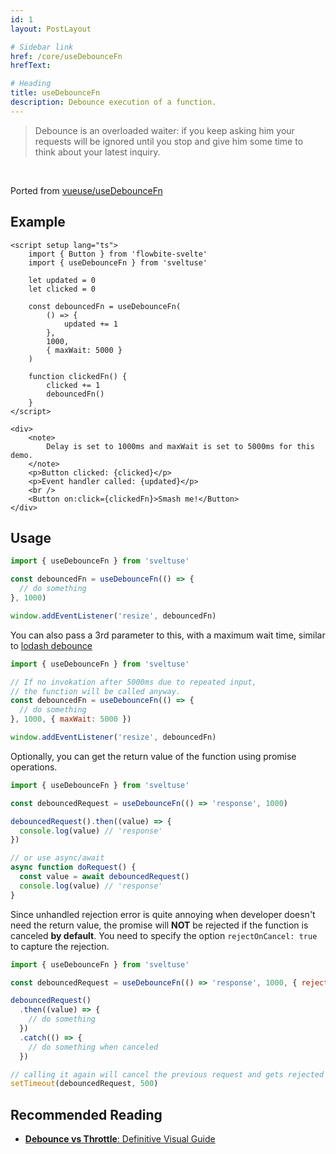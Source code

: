```yaml
---
id: 1
layout: PostLayout

# Sidebar link
href: /core/useDebounceFn
hrefText:

# Heading
title: useDebounceFn
description: Debounce execution of a function.
---
```


> Debounce is an overloaded waiter: if you keep asking him your requests will be ignored until you stop and give him some time to think about your latest inquiry.

<br/>

Ported from [vueuse/useDebounceFn](https://vueuse.org/core/useDebounceFn)

## Example
```svelte example
<script setup lang="ts">
	import { Button } from 'flowbite-svelte'
	import { useDebounceFn } from 'sveltuse'

	let updated = 0
	let clicked = 0

	const debouncedFn = useDebounceFn(
		() => {
			updated += 1
		},
		1000,
		{ maxWait: 5000 }
	)

	function clickedFn() {
		clicked += 1
		debouncedFn()
	}
</script>

<div>
	<note>
		Delay is set to 1000ms and maxWait is set to 5000ms for this demo.
	</note>
	<p>Button clicked: {clicked}</p>
	<p>Event handler called: {updated}</p>
	<br />
	<Button on:click={clickedFn}>Smash me!</Button>
</div>
```

## Usage

```js
import { useDebounceFn } from 'sveltuse'

const debouncedFn = useDebounceFn(() => {
  // do something
}, 1000)

window.addEventListener('resize', debouncedFn)
```

You can also pass a 3rd parameter to this, with a maximum wait time, similar to [lodash debounce](https://lodash.com/docs/4.17.15#debounce)

```js
import { useDebounceFn } from 'sveltuse'

// If no invokation after 5000ms due to repeated input,
// the function will be called anyway.
const debouncedFn = useDebounceFn(() => {
  // do something
}, 1000, { maxWait: 5000 })

window.addEventListener('resize', debouncedFn)
```

Optionally, you can get the return value of the function using promise operations.

```js
import { useDebounceFn } from 'sveltuse'

const debouncedRequest = useDebounceFn(() => 'response', 1000)

debouncedRequest().then((value) => {
  console.log(value) // 'response'
})

// or use async/await
async function doRequest() {
  const value = await debouncedRequest()
  console.log(value) // 'response'
}
```

Since unhandled rejection error is quite annoying when developer doesn't need the return value, the promise will **NOT** be rejected if the function is canceled **by default**. You need to specify the option `rejectOnCancel: true` to capture the rejection.

```js
import { useDebounceFn } from 'sveltuse'

const debouncedRequest = useDebounceFn(() => 'response', 1000, { rejectOnCancel: true })

debouncedRequest()
  .then((value) => {
    // do something
  })
  .catch(() => {
    // do something when canceled
  })

// calling it again will cancel the previous request and gets rejected
setTimeout(debouncedRequest, 500)
```
## Recommended Reading

- [**Debounce vs Throttle**: Definitive Visual Guide](https://redd.one/blog/debounce-vs-throttle)